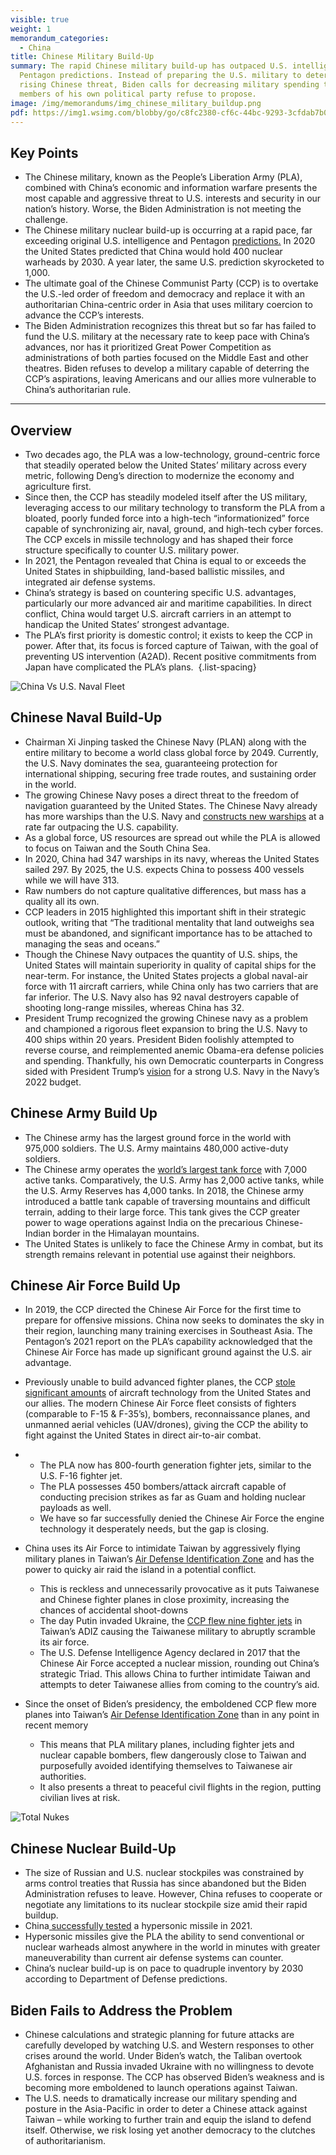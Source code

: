 ```yaml
---
visible: true
weight: 1
memorandum_categories:
  - China
title: Chinese Military Build-Up
summary: The rapid Chinese military build-up has outpaced U.S. intelligence and
  Pentagon predictions. Instead of preparing the U.S. military to deter the
  rising Chinese threat, Biden calls for decreasing military spending to levels
  members of his own political party refuse to propose.
image: /img/memorandums/img_chinese_military_buildup.png
pdf: https://img1.wsimg.com/blobby/go/c8fc2380-cf6c-44bc-9293-3cfdab7b0a2e/downloads/POLARIS%20Chinese%20Military%20Build%20Up.pdf?ver=164978613365891
---
```

## Key Points

* The Chinese military, known as the People’s Liberation Army (PLA), combined with China’s economic and information warfare presents the most capable and aggressive threat to U.S. interests and security in our nation’s history. Worse, the Biden Administration is not meeting the challenge. 
* The Chinese military nuclear build-up is occurring at a rapid pace, far exceeding original U.S. intelligence and Pentagon [predictions.](https://www.cnbc.com/2021/11/03/china-is-rapidly-expanding-its-nuclear-arsenal-pentagon-says.html) In 2020 the United States predicted that China would hold 400 nuclear warheads by 2030. A year later, the same U.S. prediction skyrocketed to 1,000. 
* The ultimate goal of the Chinese Communist Party (CCP) is to overtake the U.S.-led order of freedom and democracy and replace it with an authoritarian China-centric order in Asia that uses military coercion to advance the CCP’s interests. 
* The Biden Administration recognizes this threat but so far has failed to fund the U.S. military at the necessary rate to keep pace with China’s advances, nor has it prioritized Great Power Competition as administrations of both parties focused on the Middle East and other theatres. Biden refuses to develop a military capable of deterring the CCP’s aspirations, leaving Americans and our allies more vulnerable to China’s authoritarian rule. 

- - -

## Overview

* Two decades ago, the PLA was a low-technology, ground-centric force that steadily operated below the United States’ military across every metric, following Deng’s direction to modernize the economy and agriculture first. 
* Since then, the CCP has steadily modeled itself after the US military, leveraging access to our military technology to transform the PLA from a bloated, poorly funded force into a high-tech “informationized” force capable of synchronizing air, naval, ground, and high-tech cyber forces. The CCP excels in missile technology and has shaped their force structure specifically to counter U.S. military power. 
* In 2021, the Pentagon revealed that China is equal to or exceeds the United States in shipbuilding, land-based ballistic missiles, and integrated air defense systems.
* China’s strategy is based on countering specific U.S. advantages, particularly our more advanced air and maritime capabilities. In direct conflict, China would target U.S. aircraft carriers in an attempt to handicap the United States’ strongest advantage. 
* The PLA’s first priority is domestic control; it exists to keep the CCP in power. After that, its focus is forced capture of Taiwan, with the goal of preventing US intervention (A2AD). Recent positive commitments from Japan have complicated the PLA’s plans. 
  {.list-spacing}

![China Vs U.S. Naval Fleet](/img/chinese-vs-us-naval-fleet.png)

## Chinese Naval Build-Up

* Chairman Xi Jinping tasked the Chinese Navy (PLAN) along with the entire military to become a world class global force by 2049. Currently, the U.S. Navy dominates the sea, guaranteeing protection for international shipping, securing free trade routes, and sustaining order in the world. 
* The growing Chinese Navy poses a direct threat to the freedom of navigation guaranteed by the United States. The Chinese Navy already has more warships than the U.S. Navy and [constructs new warships](https://nationalinterest.org/blog/reboot/china-building-warships-faster-america-can-understand-189516) at a rate far outpacing the U.S. capability. 
* As a global force, US resources are spread out while the PLA is allowed to focus on Taiwan and the South China Sea. 
* In 2020, China had 347 warships in its navy, whereas the United States sailed 297. By 2025, the U.S. expects China to possess 400 vessels while we will have 313. 
* Raw numbers do not capture qualitative differences, but mass has a quality all its own. 
* CCP leaders in 2015 highlighted this important shift in their strategic outlook, writing that “The traditional mentality that land outweighs sea must be abandoned, and significant importance has to be attached to managing the seas and oceans.” 
* Though the Chinese Navy outpaces the quantity of U.S. ships, the United States will maintain superiority in quality of capital ships for the near-term. For instance, the United States projects a global naval-air force with 11 aircraft carriers, while China only has two carriers that are far inferior. The U.S. Navy also has 92 naval destroyers capable of shooting long-range missiles, whereas China has 32. 
* President Trump recognized the growing Chinese navy as a problem and championed a rigorous fleet expansion to bring the U.S. Navy to 400 ships within 20 years. President Biden foolishly attempted to reverse course, and reimplemented anemic Obama-era defense policies and spending. Thankfully, his own Democratic counterparts in Congress sided with President Trump’s [vision](https://www.washingtonexaminer.com/restoring-america/courage-strength-optimism/for-restoring-america-president-biden-cannot-continue-to-sink-american-sea-power) for a strong U.S. Navy in the Navy’s 2022 budget. 

## Chinese Army Build Up

* The Chinese army has the largest ground force in the world with 975,000 soldiers. The U.S. Army maintains 480,000 active-duty soldiers. 
* The Chinese army operates the [world’s largest tank force](https://nationalinterest.org/blog/reboot/did-you-know-china-now-operates-worlds-biggest-tank-force-196093) with 7,000 active tanks. Comparatively, the U.S. Army has 2,000 active tanks, while the U.S. Army Reserves has 4,000 tanks. In 2018, the Chinese army introduced a battle tank capable of traversing mountains and difficult terrain, adding to their large force. This tank gives the CCP greater power to wage operations against India on the precarious Chinese- Indian border in the Himalayan mountains. 
* The United States is unlikely to face the Chinese Army in combat, but its strength remains relevant in potential use against their neighbors. 

## Chinese Air Force Build Up

* In 2019, the CCP directed the Chinese Air Force for the first time to prepare for offensive missions. China now seeks to dominates the sky in their region, launching many training exercises in Southeast Asia. The Pentagon’s 2021 report on the PLA’s capability acknowledged that the Chinese Air Force has made up significant ground against the U.S. air advantage. 
* Previously unable to build advanced fighter planes, the CCP [stole significant amounts](https://nationalinterest.org/blog/buzz/hacked-how-china-stole-us-technology-its-j-20-stealth-fighter-66231) of aircraft technology from the United States and our allies. The modern Chinese Air Force fleet consists of fighters (comparable to F-15 & F-35’s), bombers, reconnaissance planes, and unmanned aerial vehicles (UAV/drones), giving the CCP the ability to fight against the United States in direct air-to-air combat. 
* * The PLA now has 800-fourth generation fighter jets, similar to the U.S. F-16 fighter jet. 
  * The PLA possesses 450 bombers/attack aircraft capable of conducting precision strikes as far as Guam and holding nuclear payloads as well. 
  * We have so far successfully denied the Chinese Air Force the engine technology it desperately needs, but the gap is closing. 
* China uses its Air Force to intimidate Taiwan by aggressively flying military planes in Taiwan’s [Air Defense Identification Zone](https://www.bbc.com/news/world-asia-58794094) and has the power to quicky air raid the island in a potential conflict. 

  * This is reckless and unnecessarily provocative as it puts Taiwanese and Chinese fighter planes in close proximity, increasing the chances of accidental shoot-downs 
  * The day Putin invaded Ukraine, the [CCP flew nine fighter jets](https://www.foxnews.com/world/taiwan-chinese-aircraft-air-defense-zone) in Taiwan’s ADIZ causing the Taiwanese military to abruptly scramble its air force. 
  * The U.S. Defense Intelligence Agency declared in 2017 that the Chinese Air Force accepted a nuclear mission, rounding out China’s strategic Triad. This allows China to further intimidate Taiwan and attempts to deter Taiwanese allies from coming to the country’s aid.
* Since the onset of Biden’s presidency, the emboldened CCP flew more planes into Taiwan’s [Air Defense Identification Zone](https://www.bbc.com/news/world-asia-58794094) than in any point in recent memory 

  * This means that PLA military planes, including fighter jets and nuclear capable bombers, flew dangerously close to Taiwan and purposefully avoided identifying themselves to Taiwanese air authorities. 
  * It also presents a threat to peaceful civil flights in the region, putting civilian lives at risk. 

![Total Nukes](/img/total_nukes.png)

## Chinese Nuclear Build-Up

* The size of Russian and U.S. nuclear stockpiles was constrained by arms control treaties that Russia has since abandoned but the Biden Administration refuses to leave. However, China refuses to cooperate or negotiate any limitations to its nuclear stockpile size amid their rapid buildup. 
* China[ successfully tested](https://www.nytimes.com/2021/10/27/us/politics/china-hypersonic-missile.html) a hypersonic missile in 2021. 
* Hypersonic missiles give the PLA the ability to send conventional or nuclear warheads almost anywhere in the world in minutes with greater maneuverability than current air defense systems can counter. 
* China’s nuclear build-up is on pace to quadruple inventory by 2030 according to Department of Defense predictions. 

## Biden Fails to Address the Problem

* Chinese calculations and strategic planning for future attacks are carefully developed by watching U.S. and Western responses to other crises around the world. Under Biden’s watch, the Taliban overtook Afghanistan and Russia invaded Ukraine with no willingness to devote U.S. forces in response. The CCP has observed Biden’s weakness and is becoming more emboldened to launch operations against Taiwan. 
* The U.S. needs to dramatically increase our military spending and posture in the Asia-Pacific in order to deter a Chinese attack against Taiwan – while working to further train and equip the island to defend itself. Otherwise, we risk losing yet another democracy to the clutches of authoritarianism.